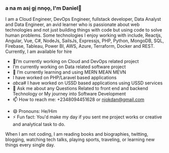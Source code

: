 ### a na m asị gị nnọọ, I'm Daniel👋

<!--**njokdan/njokdan** is a ✨ _special_ ✨ repository because its `README.md` (this file) appears on your GitHub profile.-->

I am a Cloud Engineer, DevOps Engineer, fullstack developer, Data Analyst and Data Engineer, an avid learner who is passionate about web technologies and not just building things with code but using code to solve human problems. <!--I love creating open-source projects and contributing to the community.-->
Some technologies I enjoy working with include, Reactjs, Angular, Vue, C#, NodeJs, SailsJs, Expressjs, PHP, Python, MongoDB, SQL, Firebase, Tableau, Power BI, AWS, Azure, Terraform, Docker and REST.
Currently, I am available for hire

- 🔭I’m currently working on Cloud and DevOps related project
-  I’m currently working on Data related software project
- 🌱 I’m currently learning and using MERN MEAN MEVN
-   I have worked on PHP/Laravel based applications
- *abc*a# I have worked on USSD based applications using USSD services
- 💬 Ask me about any Questions Related to front end and backend Technology or My journey into Software Development
- 📫 How to reach me: +2348094451628 or njokdan@gmail.com
<!--- 👯 I’m looking to collaborate on ...
- 🤔 I’m looking for help with ...-->
- 😄 Pronouns: He/Him
- ⚡ Fun fact: You'd make my day if you sent me project works or creative and analytical task to do.



When I am not coding, I am reading books and biographies, twitting, blogging, watching tech talks, playing sports, traveling, or learning new things every single day.
